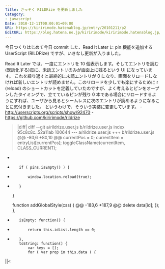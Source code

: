 ```yaml
---
Title: さっそく RILDRize を更新しました
Category:
- javascript
Date: 2010-12-11T00:00:01+09:00
URL: https://kiririmode.hatenablog.jp/entry/20101211/p2
EditURL: https://blog.hatena.ne.jp/kiririmode/kiririmode.hatenablog.jp/atom/entry/8454420450078211321
---
```



今日つくりはじめて今日 commit した、Read It Later に pin 機能を追加する UserScript (RILDRize) ですが、いきなし更新が入りました。

Read It Later では、一度にエントリを 10 個表示します。そしてエントリを読む(既読化する)毎に、未読エントリのみが画面上に残るという UI になっています。
これを繰り返すと最終的に未読エントリが 0 になり、画面をリロードしなければ新しいエントリが読めません。このリロードを少しでも楽にするために r (reload) のショートカットを定義していたのですが、よく考えるとピンをオープンしたタイミングで、立てているピンが残り 0 本である場合にリロードするようにすれば、ユーザから見るとシームレスに次のエントリが読めるようになることに気付きました。
というわけで、そういう実装に変更しています。
-http://userscripts.org/scripts/show/92470
-https://github.com/kiririmode/rildrize

>|diff|
diff --git a/rildrize.user.js b/rildrize.user.js
index 95c8c8c..52a11ab 100644
--- a/rildrize.user.js
+++ b/rildrize.user.js
@@ -80,6 +80,10 @@
         currentPos = 0;
         currentItem = entryList[currentPos];
         toggleClassName(currentItem, CLASS_CURRENT);
+
+        if ( pins.isEmpty() ) {
+            window.location.reload(true);
+        }
     }

     function addGlobalStyle(css) {
@@ -183,6 +187,9 @@
                 delete data[id];
             });
         },
+        isEmpty: function() {
+            return this.idList.length == 0;
+        },
         toString: function() {
             var keys = [];
             for ( var prop in this.data ) {
||<
